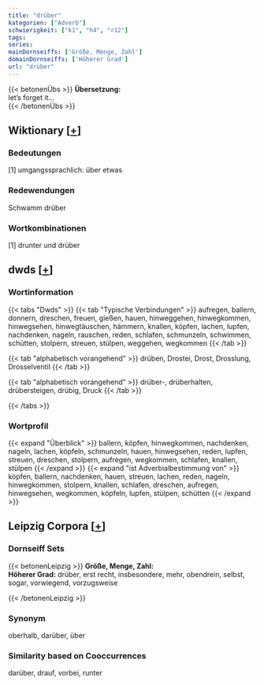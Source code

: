 ```yaml
---
title: "drüber"
kategorien: ["Adverb"]
schwierigkeit: ["k1", "h4", "r12"]
tags:
series:
mainDornseiffs: ['Größe, Menge, Zahl']
domainDornseiffs: ['Höherer Grad']
url: "drüber"
---
```


{{< betonenÜbs >}}
**Übersetzung:**  
let’s forget it...  
{{< /betonenÜbs >}}

## Wiktionary [[+](https://de.wiktionary.org/wiki/drüber)]

### Bedeutungen
[1] umgangssprachlich: über etwas  

### Redewendungen
Schwamm drüber  

### Wortkombinationen
[1] drunter und drüber  



## dwds [[+](https://www.dwds.de/wb/drüber)]

### Wortinformation
{{< tabs "Dwds" >}}
{{< tab "Typische Verbindungen" >}}
aufregen, ballern, donnern, dreschen, freuen, gießen, hauen, hinweggehen, hinwegkommen, hinwegsehen, hinwegtäuschen, hämmern, knallen, köpfen, lachen, lupfen, nachdenken, nageln, rauschen, reden, schlafen, schmunzeln, schwimmen, schütten, stolpern, streuen, stülpen, weggehen, wegkommen
{{< /tab >}}

{{< tab "alphabetisch vorangehend" >}}
drüben, Drostei, Drost, Drosslung, Drosselventil
{{< /tab >}}

{{< tab "alphabetisch vorangehend" >}}
drüber-, drüberhalten, drübersteigen, drübig, Druck
{{< /tab >}}

{{< /tabs >}}

### Wortprofil
{{< expand "Überblick" >}} ballern, köpfen, hinwegkommen, nachdenken, nageln, lachen, köpfeln, schmunzeln, hauen, hinwegsehen, reden, lupfen, streuen, dreschen, stolpern, aufregen, wegkommen, schlafen, knallen, stülpen {{< /expand >}}
{{< expand "ist Adverbialbestimmung von" >}} köpfen, ballern, nachdenken, hauen, streuen, lachen, reden, nageln, hinwegkommen, stolpern, knallen, schlafen, dreschen, aufregen, hinwegsehen, wegkommen, köpfeln, lupfen, stülpen, schütten {{< /expand >}}

## Leipzig Corpora [[+](https://corpora.uni-leipzig.de/en/res?word=drüber&corpusId=deu_newscrawl-public_2018)]

### Dornseiff Sets
{{< betonenLeipzig >}}
**Größe, Menge, Zahl:**  
**Höherer Grad:** drüber, erst recht, insbesondere, mehr, obendrein, selbst, sogar, vorwiegend, vorzugsweise  

{{< /betonenLeipzig >}}

### Synonym
oberhalb, darüber, über


### Similarity based on Cooccurrences
darüber, drauf, vorbei, runter

